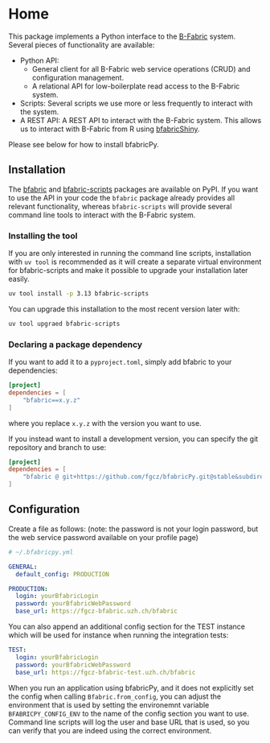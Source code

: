 # Home

This package implements a Python interface to the [B-Fabric](https://fgcz-bfabric.uzh.ch/bfabric/) system.
Several pieces of functionality are available:

- Python API:
    - General client for all B-Fabric web service operations (CRUD) and configuration management.
    - A relational API for low-boilerplate read access to the B-Fabric system.
- Scripts: Several scripts we use more or less frequently to interact with the system.
- A REST API: A REST API to interact with the B-Fabric system. This allows us to interact with B-Fabric from R
    using [bfabricShiny](https://github.com/cpanse/bfabricShiny).

Please see below for how to install bfabricPy.

## Installation

The [bfabric](https://pypi.org/project/bfabric/) and [bfabric-scripts](https://pypi.org/project/bfabric-scripts/)
packages are available on PyPI.
If you want to use the API in your code the `bfabric` package already provides all relevant functionality, whereas
`bfabric-scripts` will provide several command line tools to interact with the B-Fabric system.

### Installing the tool

If you are only interested in running the command line scripts, installation with `uv tool` is recommended as it will
create a separate virtual environment for bfabric-scripts and make it possible to upgrade your installation later
easily.

```bash
uv tool install -p 3.13 bfabric-scripts
```

You can upgrade this installation to the most recent version later with:

```bash
uv tool upgraed bfabric-scripts
```

### Declaring a package dependency

If you want to add it to a `pyproject.toml`, simply add bfabric to your dependencies:

```toml
[project]
dependencies = [
    "bfabric==x.y.z"
]
```

where you replace `x.y.z` with the version you want to use.

If you instead want to install a development version, you can specify the git repository and branch to use:

```toml
[project]
dependencies = [
    "bfabric @ git+https://github.com/fgcz/bfabricPy.git@stable&subdirectory=bfabric#egg=bfabric",
]
```

## Configuration

Create a file as follows: (note: the password is not your login password, but the web service password available on your
profile page)

```yaml
# ~/.bfabricpy.yml

GENERAL:
  default_config: PRODUCTION

PRODUCTION:
  login: yourBfabricLogin
  password: yourBfabricWebPassword
  base_url: https://fgcz-bfabric.uzh.ch/bfabric
```

You can also append an additional config section for the TEST instance which will be used for instance when running the
integration tests:

```yaml
TEST:
  login: yourBfabricLogin
  password: yourBfabricWebPassword
  base_url: https://fgcz-bfabric-test.uzh.ch/bfabric
```

When you run an application using bfabricPy, and it does not explicitly set the config when calling
`Bfabric.from_config`, you can adjust the
environment that is used by setting the environemnt variable `BFABRICPY_CONFIG_ENV` to the name of the config section
you want to use.
Command line scripts will log the user and base URL that is used, so you can verify that you are indeed using the
correct environment.
